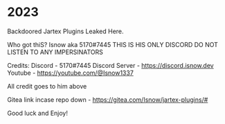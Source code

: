 # 2023
Backdoored Jartex Plugins Leaked Here.

Who got thiS?
Isnow aka 5170#7445
THIS IS HIS ONLY DISCORD DO NOT LISTEN TO ANY IMPERSINATORS 

Credits:
Discord - 5170#7445
Discord Server - https://discord.isnow.dev
Youtube - https://youtube.com/@Isnow1337

All credit goes to him above 

Gitea link incase repo down - https://gitea.com/Isnow/jartex-plugins/#

Good luck and Enjoy!
